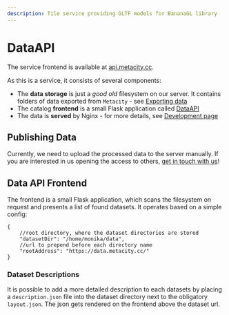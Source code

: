 ```yaml
---
description: Tile service providing GLTF models for BananaGL library
---
```


# DataAPI

The service frontend is available at [api.metacity.cc](https://api.metacity.cc).

As this is a service, it consists of several components:

* The **data storage** is just a _good old_ filesystem on our server. It contains folders of data exported from `Metacity` - see [Exporting data](../../metacity/#exporting-data)
* The catalog **frontend** is a small Flask application called [DataAPI](https://github.com/MetacitySuite/DataAPI)
* The data is **served** by Nginx - for more details, see [Development page](development.md)

## Publishing Data

Currently, we need to upload the processed data to the server manually. If you are interested in us opening the access to others, [get in touch with us](mailto:hello@metacity.cc)!

## Data API Frontend

The frontend is a small Flask application, which scans the filesystem on request and presents a list of found datasets. It operates based on a simple config:&#x20;

```json5
{
    //root directory, where the dataset directories are stored
    "datasetDir": "/home/monika/data", 
    //url to prepend before each directory name 
    "rootAddress": "https://data.metacity.cc/"
}
```

### Dataset Descriptions

It is possible to add a more detailed description to each datasets by placing a `description.json` file into the dataset directory next to the obligatory `layout.json`. The json gets rendered on the frontend above the dataset url.









